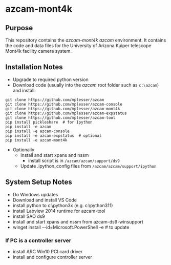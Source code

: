 # azcam-mont4k

## Purpose

This repository contains the *azcam-mont4k* *azcam* environment.  It contains the code and data files for the University of Arizona Kuiper telescope Mont4k facility camera system.

## Installation Notes

- Upgrade to required python version
- Download code (usually into the *azcam* root folder such as `c:\azcam`) and install:

```shell
git clone https://github.com/mplesser/azcam
git clone https://github.com/mplesser/azcam-console
git clone https://github.com/mplesser/azcam-mont4k
git clone https://github.com/mplesser/azcam-expstatus
git clone https://github.com/mplesser/azcam-tool
pip install pickleshare  # for Ipython
pip install -e azcam
pip install -e azcam-console
pip install -e azcam-expstatus  # optional
pip install -e azcam-mont4k
```

- Optionally
  - Install and start xpans and nssm
    - install script is in `/azcam/azcam/support/ds9`
  - Update .ipython_config files from `/azcam/azcam/support/ipython`

## System Setup Notes
- Do Windows updates
- Download and install VS Code
- install python to c:\python3x (e.g. c:\python311)
- install Labview 2014 runtime for azcam-tool
- install SAO ds9
- install and start xpans and nssm from azcam-ds9-winsupport
- winget install --id=Microsoft.PowerShell -e  # to update

### If PC is a controller server
- install ARC Win10 PCI card driver
- install and configure controller server
